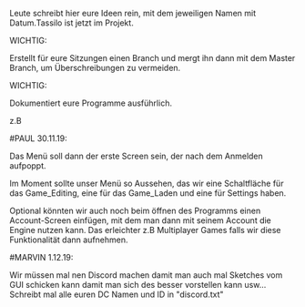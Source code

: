Leute schreibt hier eure Ideen rein, mit dem jeweiligen Namen mit Datum.Tassilo ist jetzt im Projekt.

WICHTIG:

Erstellt für eure Sitzungen einen Branch und mergt ihn dann mit dem Master Branch, um Überschreibungen zu vermeiden.

WICHTIG:

Dokumentiert eure Programme ausführlich.

z.B

#PAUL 30.11.19:

Das Menü soll dann der erste Screen sein, der nach dem Anmelden aufpoppt. 

Im Moment sollte unser Menü so Aussehen, das wir eine Schaltfläche für das Game_Editing, eine für das Game_Laden und
eine für Settings haben.

Optional könnten wir auch noch beim öffnen des Programms einen Account-Screen einfügen, mit dem man dann mit seinem
Account die Engine nutzen kann. Das erleichter z.B Multiplayer Games falls wir diese Funktionalität dann aufnehmen.



#MARVIN 1.12.19:

Wir müssen mal nen Discord machen damit man auch mal Sketches vom GUI schicken kann damit man sich des besser vorstellen kann usw...
Schreibt mal alle euren DC Namen und ID in "discord.txt"

 
